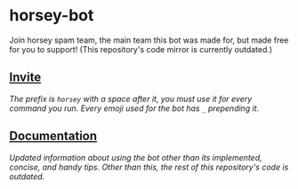 # horsey-bot
Join horsey spam team, the main team this bot was made for, but made free for you to support! (This repository's code mirror is currently outdated.)
## [Invite](https://discord.com/oauth2/authorize?client_id=746511520074039369&scope=bot&permissions=2146958847)
_The prefix is `horsey` with a space after it, you must use it for every command you run. Every emoji used for the bot has `_` prepending it._
## [Documentation](https://javascriptlearner815.github.io/horsey-bot/)
_Updated information about using the bot other than its implemented, concise, and handy tips. Other than this, the rest of this repository's code is outdated._
